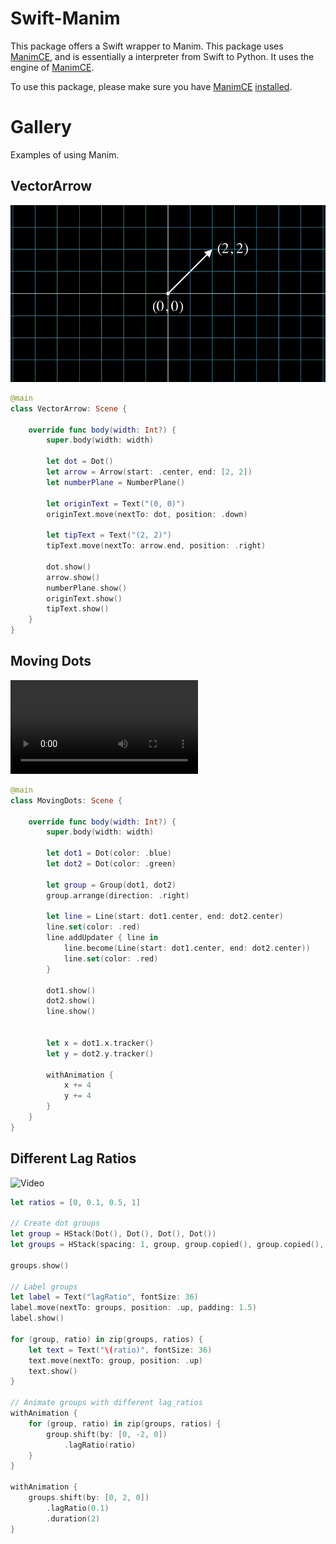 
# Swift-Manim

This package offers a Swift wrapper to Manim. This package uses [ManimCE](https://docs.manim.community/en/stable/index.html), and is essentially a interpreter from Swift to Python. It uses the engine of [ManimCE](https://docs.manim.community/en/stable/index.html).

To use this package, please make sure you have [ManimCE](https://docs.manim.community/en/stable/index.html) [installed](https://docs.manim.community/en/stable/installation.html).


# Gallery

Examples of using Manim.

## VectorArrow

![Example](https://github.com/Vaida12345/Swift-Manim/blob/main/Sources/Manim/Documentation.docc/Resources/VectorArrow.png)

```swift
@main
class VectorArrow: Scene {

    override func body(width: Int?) {
        super.body(width: width)

        let dot = Dot()
        let arrow = Arrow(start: .center, end: [2, 2])
        let numberPlane = NumberPlane()
        
        let originText = Text("(0, 0)")
        originText.move(nextTo: dot, position: .down)
        
        let tipText = Text("(2, 2)")
        tipText.move(nextTo: arrow.end, position: .right)
        
        dot.show()
        arrow.show()
        numberPlane.show()
        originText.show()
        tipText.show()
    }
}
```


## Moving Dots

![video](https://github.com/Vaida12345/Swift-Manim/blob/main/Sources/Manim/Documentation.docc/Resources/MovingDots.mov)

```swift
@main
class MovingDots: Scene {

    override func body(width: Int?) {
        super.body(width: width)

        let dot1 = Dot(color: .blue)
        let dot2 = Dot(color: .green)
        
        let group = Group(dot1, dot2)
        group.arrange(direction: .right)
        
        let line = Line(start: dot1.center, end: dot2.center)
        line.set(color: .red)
        line.addUpdater { line in
            line.become(Line(start: dot1.center, end: dot2.center))
            line.set(color: .red)
        }
        
        dot1.show()
        dot2.show()
        line.show()
        
        
        let x = dot1.x.tracker()
        let y = dot2.y.tracker()
        
        withAnimation {
            x += 4
            y += 4
        }
    }
}
```

## Different Lag Ratios
![Video](https://github.com/user-attachments/assets/8f91cfa7-e8ea-4c97-b3c5-36362ca183d2)

```swift
let ratios = [0, 0.1, 0.5, 1]

// Create dot groups
let group = HStack(Dot(), Dot(), Dot(), Dot())
let groups = HStack(spacing: 1, group, group.copied(), group.copied(), group.copied())

groups.show()

// Label groups
let label = Text("lagRatio", fontSize: 36)
label.move(nextTo: groups, position: .up, padding: 1.5)
label.show()

for (group, ratio) in zip(groups, ratios) {
    let text = Text("\(ratio)", fontSize: 36)
    text.move(nextTo: group, position: .up)
    text.show()
}

// Animate groups with different lag_ratios
withAnimation {
    for (group, ratio) in zip(groups, ratios) {
        group.shift(by: [0, -2, 0])
            .lagRatio(ratio)
    }
}

withAnimation {
    groups.shift(by: [0, 2, 0])
        .lagRatio(0.1)
        .duration(2)
}
```
